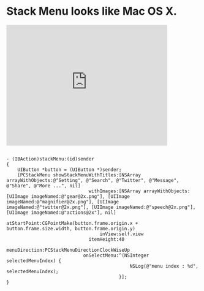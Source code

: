 Stack Menu looks like Mac OS X.
==========================

<iframe width="420" height="315" src="http://www.youtube.com/embed/xwepfN18pjU" frameborder="0" allowfullscreen></iframe>

<pre><code>
- (IBAction)stackMenu:(id)sender
{
	UIButton *button = (UIButton *)sender;
	[PCStackMenu showStackMenuWithTitles:[NSArray arrayWithObjects:@"Setting", @"Search", @"Twitter", @"Message", @"Share", @"More ...", nil]
							  withImages:[NSArray arrayWithObjects:[UIImage imageNamed:@"gear@2x.png"], [UIImage imageNamed:@"magnifier@2x.png"], [UIImage imageNamed:@"twitter@2x.png"], [UIImage imageNamed:@"speech@2x.png"], [UIImage imageNamed:@"actions@2x"], nil]
							atStartPoint:CGPointMake(button.frame.origin.x + button.frame.size.width, button.frame.origin.y)
								  inView:self.view
							  itemHeight:40
						   menuDirection:PCStackMenuDirectionClockWiseUp
							onSelectMenu:^(NSInteger selectedMenuIndex) {
											 NSLog(@"menu index : %d", selectedMenuIndex);
										 }];
}
</code></pre>
